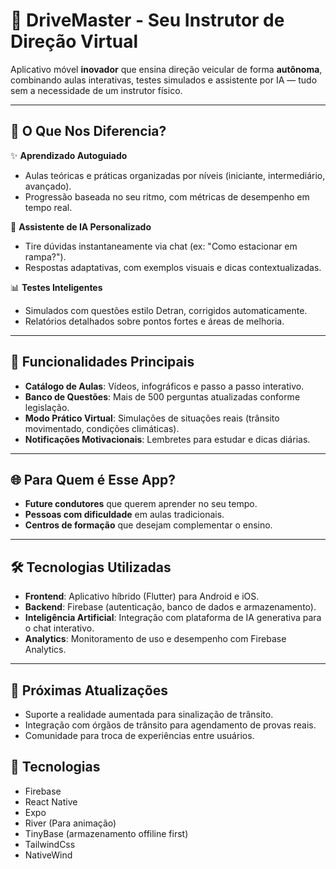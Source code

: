 # 🚦 **DriveMaster - Seu Instrutor de Direção Virtual**  

Aplicativo móvel **inovador** que ensina direção veicular de forma **autônoma**, combinando aulas interativas, testes simulados e assistente por IA — tudo sem a necessidade de um instrutor físico.  

---

## 📌 **O Que Nos Diferencia?**  
✨ **Aprendizado Autoguiado**  
- Aulas teóricas e práticas organizadas por níveis (iniciante, intermediário, avançado).  
- Progressão baseada no seu ritmo, com métricas de desempenho em tempo real.  

🤖 **Assistente de IA Personalizado**  
- Tire dúvidas instantaneamente via chat (ex: "Como estacionar em rampa?").  
- Respostas adaptativas, com exemplos visuais e dicas contextualizadas.  

📊 **Testes Inteligentes**  
- Simulados com questões estilo Detran, corrigidos automaticamente.  
- Relatórios detalhados sobre pontos fortes e áreas de melhoria.  

---

## 🔧 **Funcionalidades Principais**  
- **Catálogo de Aulas**: Vídeos, infográficos e passo a passo interativo.  
- **Banco de Questões**: Mais de 500 perguntas atualizadas conforme legislação.  
- **Modo Prático Virtual**: Simulações de situações reais (trânsito movimentado, condições climáticas).  
- **Notificações Motivacionais**: Lembretes para estudar e dicas diárias.  

---

## 🌐 **Para Quem é Esse App?**  
- **Future condutores** que querem aprender no seu tempo.  
- **Pessoas com dificuldade** em aulas tradicionais.  
- **Centros de formação** que desejam complementar o ensino.  

---

## 🛠 **Tecnologias Utilizadas**  
- **Frontend**: Aplicativo híbrido (Flutter) para Android e iOS.  
- **Backend**: Firebase (autenticação, banco de dados e armazenamento).  
- **Inteligência Artificial**: Integração com plataforma de IA generativa para o chat interativo.  
- **Analytics**: Monitoramento de uso e desempenho com Firebase Analytics.  

---

## 📲 **Próximas Atualizações**  
- Suporte a realidade aumentada para sinalização de trânsito.  
- Integração com órgãos de trânsito para agendamento de provas reais.  
- Comunidade para troca de experiências entre usuários.  

## 📲 **Tecnologias**  
- Firebase 
- React Native
- Expo
- River (Para animação)
- TinyBase (armazenamento offiline first)
- TailwindCss
- NativeWind  